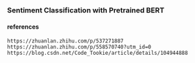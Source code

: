 ### Sentiment Classification with Pretrained BERT

#### references
```
https://zhuanlan.zhihu.com/p/537271887
https://zhuanlan.zhihu.com/p/558570740?utm_id=0
https://blog.csdn.net/Code_Tookie/article/details/104944888
```


